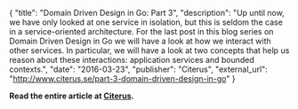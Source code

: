 {
	"title": "Domain Driven Design in Go: Part 3",
	"description": "Up until now, we have only looked at one service in isolation, but this is seldom the case in a service-oriented architecture. For the last post in this blog series on Domain Driven Design in Go we will have a look at how we interact with other services. In particular, we will have a look at two concepts that help us reason about these interactions: application services and bounded contexts.",
	"date": "2016-03-23",
	"publisher": "Citerus",
	"external_url": "http://www.citerus.se/part-3-domain-driven-design-in-go"
}

**Read the entire article at [Citerus](http://www.citerus.se/part-3-domain-driven-design-in-go/).**
